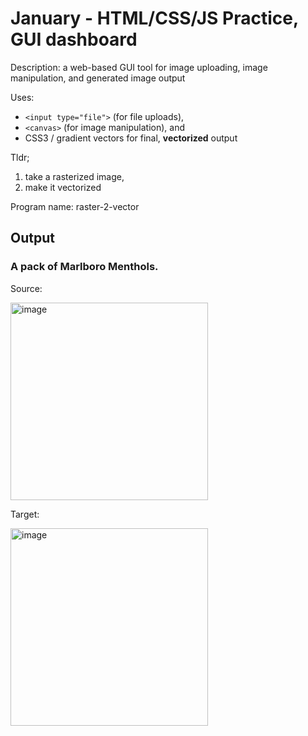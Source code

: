 # January - HTML/CSS/JS Practice, GUI dashboard

Description: a web-based GUI tool for image uploading, image manipulation, and generated image output

Uses:

- `<input type="file">` (for file uploads),
- `<canvas>` (for image manipulation), and
- CSS3 / gradient vectors for final, **vectorized** output

Tldr;

1. take a rasterized image,
2. make it vectorized

Program name: raster-2-vector

## Output

### A pack of Marlboro Menthols.

Source:

<img width="316" alt="image" src="https://github.com/user-attachments/assets/0abb3804-097f-4b9b-bab6-4906969f814e" />

Target:

<img width="316" alt="image" src="https://github.com/user-attachments/assets/4867f921-e312-46a6-9028-da27f1535229" />
